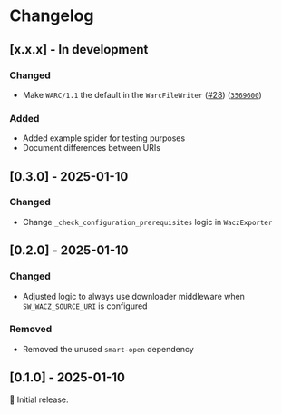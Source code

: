 # Changelog

## [x.x.x] - In development

### Changed

- Make `WARC/1.1` the default in the `WarcFileWriter` ([#28](https://github.com/q-m/scrapy-webarchive/pull/28)) ([`3569600`](https://github.com/q-m/scrapy-webarchive/commit/3569600))

### Added

- Added example spider for testing purposes
- Document differences between URIs


## [0.3.0] - 2025-01-10

### Changed

- Change `_check_configuration_prerequisites` logic in `WaczExporter`


## [0.2.0] - 2025-01-10

### Changed

- Adjusted logic to always use downloader middleware when `SW_WACZ_SOURCE_URI` is configured

### Removed

- Removed the unused `smart-open` dependency


## [0.1.0] - 2025-01-10

:seedling: Initial release.

